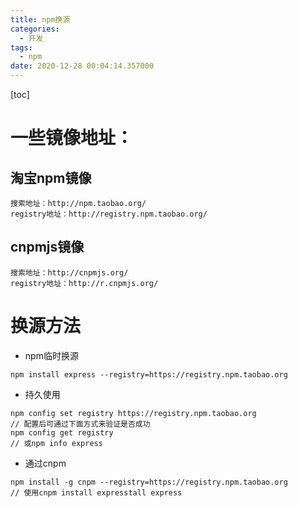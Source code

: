 ```yaml
---
title: npm换源
categories:
  - 开发
tags:
  - npm
date: 2020-12-28 00:04:14.357000
---
```

[toc]
# 一些镜像地址：

## 淘宝npm镜像
```
搜索地址：http://npm.taobao.org/
registry地址：http://registry.npm.taobao.org/
```
## cnpmjs镜像
```
搜索地址：http://cnpmjs.org/
registry地址：http://r.cnpmjs.org/
```
# 换源方法
- npm临时换源
```
npm install express --registry=https://registry.npm.taobao.org
```

- 持久使用
```
npm config set registry https://registry.npm.taobao.org
// 配置后可通过下面方式来验证是否成功
npm config get registry
// 或npm info express
```

- 通过cnpm
```
npm install -g cnpm --registry=https://registry.npm.taobao.org
// 使用cnpm install expresstall express
```